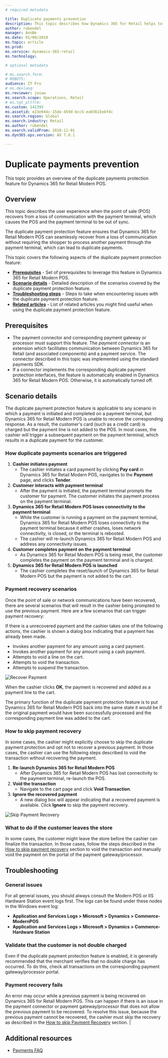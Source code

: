 ```yaml
---
# required metadata

title: Duplicate payments prevention
description: This topic describes how Dynamics 365 for Retail helps to prevent duplicate payments in the Modern POS.
author: rubendel
manager: AnnBe
ms.date: 01/09/2019
ms.topic: article
ms.prod: 
ms.service: dynamics-365-retail
ms.technology: 

# optional metadata

# ms.search.form: 
# ROBOTS: 
audience: IT Pro
# ms.devlang: 
ms.reviewer: josaw
ms.search.scope: Operations, Retail
# ms.tgt_pltfrm: 
ms.custom: 141393
ms.assetid: e23e944c-15de-459d-bcc5-ea03615ebf4c
ms.search.region: Global
ms.search.industry: Retail
ms.author: rubendel
ms.search.validFrom: 2018-11-01
ms.dyn365.ops.version: AX 7.0.1

---
```


# Duplicate payments prevention
This topic provides an overview of the duplicate payments protection feature for Dynamics 365 for Retail Modern POS.

## Overview
This topic describes the user experience when the point of sale (POS) recovers from a loss of communication with the payment terminal, which causes the POS and the payment terminal to be out of sync.

The duplicate payment protection feature ensures that Dynamics 365 for Retail Modern POS can seamlessly recover from a loss of communication without requiring the shopper to process another payment through the payment terminal, which can lead to duplicate payments.

This topic covers the following aspects of the duplicate payment protection feature:

- **[Prerequisites](#Prerequisites)** - Set of prerequisites to leverage this feature in Dynamics 365 for Retail Modern POS.
- **[Scenario details](#Scenario-details)** - Detailed description of the scenarios covered by the duplicate payment protection feature.
- **[Troubleshooting steps](#Troubleshooting-steps)** - Steps to take when encountering issues with the duplicate payment protection feature.
- **[Related articles](#Related-articles)** - List of related articles you might find useful when using the duplicate payment protection feature.

## Prerequisites
- The payment connector and corresponding payment gateway or processor must support this feature. The *payment connector* is an extension which facilitates communication between Dynamics 365 for Retail (and associated components) and a payment service. The connector described in this topic was implemented using the standard payments SDK.
- If a connector implements the corresponding duplicate payment protection interfaces, the feature is automatically enabled in Dynamics 365 for Retail Modern POS. Otherwise, it is automatically turned off.

<!---
The [Implement Duplicate Payment Protection](TODO) article describes in detail how to implement support for the duplicate payment protection feature for a given payment connector.
The [Dynamics 365 Payment Connector for Adyen](TODO) has built in support for the duplicate payment protection feature.
-->


## Scenario details
The duplicate payment protection feature is applicable to any scenario in which a payment is initiated and completed on a payment terminal, but Dynamics 365 for Retail Modern POS is unable to receive the corresponding response. As a result, the customer's card (such as a credit card) is charged but the payment line is not added to the POS. In most cases, the cashier will trigger a subsequent payment on the payment terminal, which results in a duplicate payment for the customer.

### How duplicate payments scenarios are triggered
1. **Cashier initiates payment**
    - The cashier initiates a card payment by clicking **Pay card** in Dynamics 365 for Retail Modern POS, navigates to the **Payment** page, and clicks **Tender**.
2. **Customer interacts with payment terminal**
    - After the payment is initiated, the payment terminal prompts the customer for payment. The customer initiates the payment process on the payment terminal. 
3. **Dynamics 365 for Retail Modern POS loses connectivity to the payment terminal**
    - While the customer is running a payment on the payment terminal, Dynamics 365 for Retail Modern POS loses connectivity to the payment terminal because it either crashes, loses network connectivity, is closed, or the terminal is rebooted.
    - The cashier will re-launch Dynamics 365 for Retail Modern POS and address any connectivity issues.
4. **Customer completes payment on the payment terminal**
    - As Dynamics 365 for Retail Modern POS is being reset, the customer completes the payment on the payment terminal and is charged.
5. **Dynamics 365 for Retail Modern POS is launched**
    - The cashier completes the reset/launch of Dynamics 365 for Retail Modern POS but the payment is not added to the cart.

### Payment recovery scenarios
Once the point of sale or network communications have been recovered, there are several scenarios that will result in the cashier being prompted to use the previous payment. Here are a few scenarios that can trigger payment recovery:

If there is a unrecovered payment and the cashier takes one of the following actions, the cashier is shown a dialog box indicating that a payment has already been made.
- Invokes another payment for any amount using a card payment.
- Invokes another payment for any amount using a cash payment.
- Attempts to void a line on the cart.
- Attempts to void the transaction.
- Attempts to suspend the transaction.

![Recover Payment](media/Payments/Duplicate-Payment-Protection/Recover-Payment.png)

When the cashier clicks **OK**, the payment is recovered and added as a payment line to the cart.

The primary function of the duplicate payment protection feature is to put Dynamics 365 for Retail Modern POS back into the same state it would be if the original payment would have been successfully processed and the corresponding payment line was added to the cart.

### How to skip payment recovery
In some cases, the cashier might explicitly choose to skip the duplicate payment protection and opt not to recover a previous payment. In those cases, the cashier can use the following steps described to void the transaction without recovering the payment.

1. **Re-launch Dynamics 365 for Retail Modern POS**
    - After Dynamics 365 for Retail Modern POS has lost connectivity to the payment terminal, re-launch the POS.
2. **Void the transaction**
    - Navigate to the cart page and click **Void Transaction**.
3. **Ignore the recovered payment**
    - A new dialog box will appear indicating that a recovered payment is available. Click **Ignore** to skip the payment recovery.
    
![Skip Payment Recovery](media/Payments/Duplicate-Payment-Protection/Void-Transaction.png)

### What to do if the customer leaves the store
In some cases, the customer might leave the store before the cashier can finalize the transaction. In those cases, follow the steps described in the [How to skip payment recovery](#How-to-skip-payment-recovery) section to void the transaction and manually void the payment on the portal of the payment gateway/processor.

## Troubleshooting

### General issues
For all general issues, you should always consult the Modern POS or IIS Hardware Station event logs first. The logs can be found under these nodes in the Windows event log:
  - **Application and Services Logs > Microsoft > Dynamics > Commerce-ModernPOS**
  - **Application and Services Logs > Microsoft > Dynamics > Commerce-Hardware Station**

### Validate that the customer is not double charged
Even if the duplicate payment protection feature is enabled, it is generally recommended that the merchant verifies that no double charge has occurred. To do this, check all transactions on the corresponding payment gateway/processor portal.

### Payment recovery fails
An error may occur while a previous payment is being recovered on Dynamics 365 for Retail Modern POS. This can happen if there is an issue in the payment connector or payment gateway/processor that does not allow the previous payment to be recovered. To resolve this issue, because  the previous payment cannot be recovered, the cashier must skip the recovery as described in the [How to skip Payment Recovery](#How-to-skip-payment-recovery) section. | 

## Additional resources
- [Payments FAQ](https://docs.microsoft.com/en-us/dynamics365/unified-operations/retail/dev-itpro/payments-retail)
